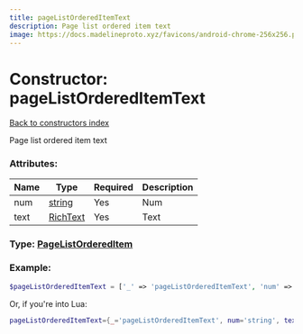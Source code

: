 ```yaml
---
title: pageListOrderedItemText
description: Page list ordered item text
image: https://docs.madelineproto.xyz/favicons/android-chrome-256x256.png
---
```

# Constructor: pageListOrderedItemText  
[Back to constructors index](index.md)



Page list ordered item text

### Attributes:

| Name     |    Type       | Required | Description |
|----------|---------------|----------|-------------|
|num|[string](../types/string.md) | Yes|Num|
|text|[RichText](../types/RichText.md) | Yes|Text|



### Type: [PageListOrderedItem](../types/PageListOrderedItem.md)


### Example:

```php
$pageListOrderedItemText = ['_' => 'pageListOrderedItemText', 'num' => 'string', 'text' => RichText];
```  


Or, if you're into Lua:

```lua
pageListOrderedItemText={_='pageListOrderedItemText', num='string', text=RichText}

```


